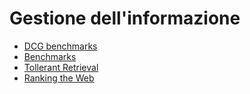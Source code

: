 # Gestione dell'informazione

- [DCG benchmarks](1-DCG-benchmarks/DCG_Benchmarks.md)
- [Benchmarks](2-benchmarks/Benchmarks.md)
- [Tollerant Retrieval](3-tollerant-retrieval/Tollerant_Retrieval.md)
- [Ranking the Web](4-ranking-the-web/Ranking_the_Web.md)